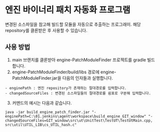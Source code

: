 # 엔진 바이너리 패치 자동화 프로그램

변경된 소스파일을 참고해 빌드할 모듈을 자동으로 추출하는 프로그래미. 해당 repository를 클론받은 후 사용할 수 있습니다.

## 사용 방법

1. main 브랜치를 클론받아 engine-PatchModuleFinder 프로젝트를 gradle 빌드합니다.
2. engine-PatchModuleFinder/build/libs 경로에 engine-PatchModuleFinder.jar을 다음의 인자들과 실행합니다.
```
- enginePath : 엔진 repository가 존재하는 절대경로를 입력합니다.
- changedSourceFiles : 변경된 소스파일들의 절대경로를 쉼표로 구분해 입력합니다.
```
3. 커맨드의 예시는 다음과 같습니다.
```
java -jar build_engine_patch_finder.jar "-enginePath=C:\01.jenkins\agent\workspace\build_engine_GIT_window" "-changedSourceFiles=GIT_window\src\ut\UnitTest\TestUT\TestUtMain.cpp, src\util\UTIL_LIB\cs_UTIL_hash.c"
```
